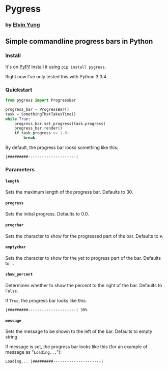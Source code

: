 # Pygress
### by [Elvin Yung](https://github.com/elvinyung)
## Simple commandline progress bars in Python

### Install
It's on [PyPi](https://pypi.python.org/pypi/pygress)! Install it using `pip install pygress`.

Right now I've only tested this with Python 3.3.4.

### Quickstart
```python
from pygress import ProgressBar

progress_bar = ProgressBar()
task = SomethingThatTakesTime()
while True:
    progress_bar.set_progress(task.progress)
    progress_bar.render()
    if task.progress >= 1.0:
        break
```

By default, the progress bar looks something like this:
```
|#########---------------------|
```

### Parameters
#### `length`
Sets the maximum length of the progress bar. Defaults to 30.

#### `progress`
Sets the initial progress. Defaults to 0.0.

#### `progchar`
Sets the character to show for the progressed part of the bar. Defaults to `#`.

#### `emptychar`
Sets the character to show for the yet to progress part of the bar. Defaults to `-`.

#### `show_percent`
Determines whether to show the percent to the right of the bar. Defaults to `False`.

If `True`, the progress bar looks like this: 
```
|#########---------------------| 30%
```

#### `message`
Sets the message to be shown to the left of the bar. Defaults to empty string.

If message is set, the progress bar looks like this (for an example of message as "`Loading...`"):
```
Loading... |#########---------------------|
```
